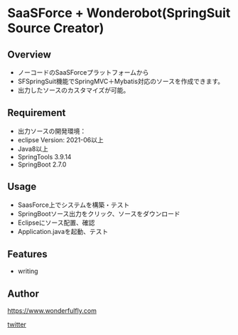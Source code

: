 # SaaSForce + Wonderobot(SpringSuit Source Creator)



## Overview
- ノーコードのSaaSForceプラットフォームから
- SFSpringSuit機能でSpringMVC＋Mybatis対応のソースを作成できます。
- 出力したソースのカスタマイズが可能。

## Requirement
- 出力ソースの開発環境：
- eclipse Version: 2021-06以上
- Java8以上
- SpringTools 3.9.14
- SpringBoot 2.7.0

## Usage
- SaasForce上でシステムを構築・テスト
- SpringBootソース出力をクリック、ソースをダウンロード
- Eclipseにソース配置、確認
- Application.javaを起動、テスト

## Features
- writing

## Author
https://www.wonderfulfly.com

[twitter](https://twitter.com/wonderfulfly)

